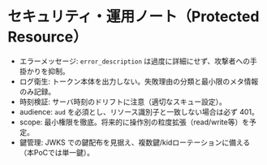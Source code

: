 # セキュリティ・運用ノート（Protected Resource）

- エラーメッセージ: `error_description` は過度に詳細にせず、攻撃者への手掛かりを抑制。
- ログ衛生: トークン本体を出力しない。失敗理由の分類と最小限のメタ情報のみ記録。
- 時刻検証: サーバ時刻のドリフトに注意（適切なスキュー設定）。
- audience: `aud` を必須とし、リソース識別子と一致しない場合は必ず 401。
- scope: 最小権限を徹底。将来的に操作別の粒度拡張（read/write等）を予定。
- 鍵管理: JWKS での鍵配布を見据え、複数鍵/kidローテーションに備える（本PoCでは単一鍵）。
